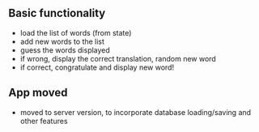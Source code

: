 ## Basic functionality

* load the list of words (from state)
* add new words to the list
* guess the words displayed 
* if wrong, display the correct translation, random new word
* if correct, congratulate and display new word!

## App moved 

* moved to server version, to incorporate database loading/saving and other features